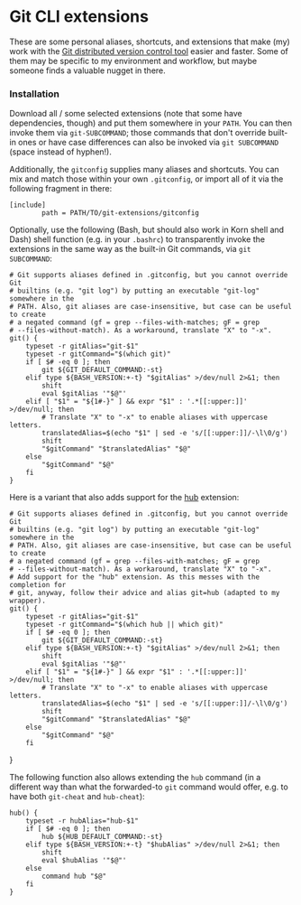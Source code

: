 # Git CLI extensions

These are some personal aliases, shortcuts, and extensions that make (my) work with the [Git distributed version control tool](https://git-scm.com/) easier and faster. Some of them may be specific to my environment and workflow, but maybe someone finds a valuable nugget in there.

### Installation

Download all / some selected extensions (note that some have dependencies, though) and put them somewhere in your `PATH`. You can then invoke them via `git-SUBCOMMAND`; those commands that don't override built-in ones or have case differences can also be invoked via `git SUBCOMMAND` (space instead of hyphen!).

Additionally, the `gitconfig` supplies many aliases and shortcuts. You can mix and match those within your own `.gitconfig`, or import all of it via the following fragment in there:

    [include]
            path = PATH/TO/git-extensions/gitconfig

Optionally, use the following (Bash, but should also work in Korn shell and Dash) shell function (e.g. in your `.bashrc`) to transparently invoke the extensions in the same way as the built-in Git commands, via `git SUBCOMMAND`:

    # Git supports aliases defined in .gitconfig, but you cannot override Git
    # builtins (e.g. "git log") by putting an executable "git-log" somewhere in the
    # PATH. Also, git aliases are case-insensitive, but case can be useful to create
    # a negated command (gf = grep --files-with-matches; gF = grep
    # --files-without-match). As a workaround, translate "X" to "-x".
    git() {
        typeset -r gitAlias="git-$1"
        typeset -r gitCommand="$(which git)"
        if [ $# -eq 0 ]; then
            git ${GIT_DEFAULT_COMMAND:-st}
        elif type ${BASH_VERSION:+-t} "$gitAlias" >/dev/null 2>&1; then
            shift
            eval $gitAlias '"$@"'
        elif [ "$1" = "${1#-}" ] && expr "$1" : '.*[[:upper:]]' >/dev/null; then
            # Translate "X" to "-x" to enable aliases with uppercase letters.
            translatedAlias=$(echo "$1" | sed -e 's/[[:upper:]]/-\l\0/g')
            shift
            "$gitCommand" "$translatedAlias" "$@"
        else
            "$gitCommand" "$@"
        fi
    }

Here is a variant that also adds support for the [hub](https://github.com/github/hub) extension:

    # Git supports aliases defined in .gitconfig, but you cannot override Git
    # builtins (e.g. "git log") by putting an executable "git-log" somewhere in the
    # PATH. Also, git aliases are case-insensitive, but case can be useful to create
    # a negated command (gf = grep --files-with-matches; gF = grep
    # --files-without-match). As a workaround, translate "X" to "-x".
    # Add support for the "hub" extension. As this messes with the completion for
    # git, anyway, follow their advice and alias git=hub (adapted to my wrapper).
    git() {
        typeset -r gitAlias="git-$1"
        typeset -r gitCommand="$(which hub || which git)"
        if [ $# -eq 0 ]; then
            git ${GIT_DEFAULT_COMMAND:-st}
        elif type ${BASH_VERSION:+-t} "$gitAlias" >/dev/null 2>&1; then
            shift
            eval $gitAlias '"$@"'
        elif [ "$1" = "${1#-}" ] && expr "$1" : '.*[[:upper:]]' >/dev/null; then
            # Translate "X" to "-x" to enable aliases with uppercase letters.
            translatedAlias=$(echo "$1" | sed -e 's/[[:upper:]]/-\l\0/g')
            shift
            "$gitCommand" "$translatedAlias" "$@"
        else
            "$gitCommand" "$@"
        fi
}

The following function also allows extending the `hub` command (in a different way than what the forwarded-to `git` command would offer, e.g. to have both `git-cheat` and `hub-cheat`):

    hub() {
        typeset -r hubAlias="hub-$1"
        if [ $# -eq 0 ]; then
            hub ${HUB_DEFAULT_COMMAND:-st}
        elif type ${BASH_VERSION:+-t} "$hubAlias" >/dev/null 2>&1; then
            shift
            eval $hubAlias '"$@"'
        else
            command hub "$@"
        fi
    }
